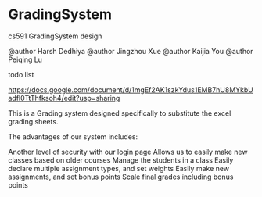 # GradingSystem
cs591 GradingSystem design

@author Harsh Dedhiya
@author Jingzhou Xue
@author Kaijia You
@author Peiqing Lu


todo list

https://docs.google.com/document/d/1mgEf2AK1szkYdus1EMB7hU8MYkbUadfl0TtThfksoh4/edit?usp=sharing


This is a Grading system designed specifically to substitute the excel grading sheets.

The advantages of our system includes:

  Another level of security with our login page
  Allows us to easily make new classes based on older courses
  Manage the students in a class
  Easily declare multiple assignment types, and set weights
  Easily make new assignments, and set bonus points
  Scale final grades including bonus points
  

